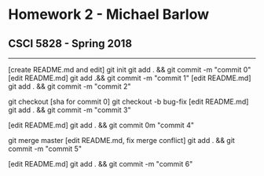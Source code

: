 # Homework 2 - Michael Barlow
## CSCI 5828 - Spring 2018

***

[create README.md and edit]
git init
git add . && git commit -m "commit 0"
[edit README.md]
git add .&& git commit -m "commit 1"
[edit README.md]
git add . && git commit -m "commit 2"

git checkout [sha for commit 0]
git checkout -b bug-fix
[edit README.md]
git add . && git commit -m "commit 3"

[edit README.md]
git add . && git commit 0m "commit 4"

git merge master
[edit README.md, fix merge conflict]
git add . && git commit -m "commit 5"

[edit README.md]
git add . && git commit -m "commit 6"
